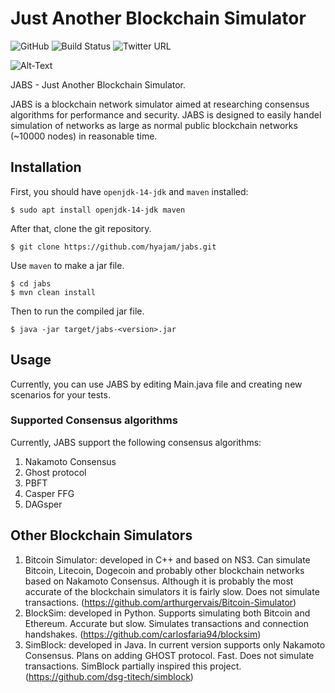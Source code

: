 # Just Another Blockchain Simulator

![GitHub](https://img.shields.io/github/license/hyajam/jabs)
![Build Status](https://travis-ci.com/hyajam/jabs.svg?branch=objectifiedNetworkAndSimulator)
![Twitter URL](https://img.shields.io/twitter/url?style=social&url=https%3A%2F%2Ftwitter.com%2Fhabibyajam)

![Alt-Text](https://raw.githubusercontent.com/hyajam/jabs/objectifiedNetworkAndSimulator/img/Jabs-logo.png)

JABS - Just Another Blockchain Simulator.

JABS is a blockchain network simulator aimed at researching consensus algorithms for performance and security.
JABS is designed to easily handel simulation of networks as large as normal public blockchain networks (~10000 nodes) in reasonable time.
  
  
## Installation
First, you should have ```openjdk-14-jdk``` and ```maven``` installed:
```shell script
$ sudo apt install openjdk-14-jdk maven
```
After that, clone the git repository.
```shell script
$ git clone https://github.com/hyajam/jabs.git
```
Use ```maven``` to make a jar file.
```shell script
$ cd jabs
$ mvn clean install
```
Then to run the compiled jar file.
```shell script
$ java -jar target/jabs-<version>.jar
```

## Usage
Currently, you can use JABS by editing Main.java file and creating new scenarios for your tests.


### Supported Consensus algorithms
Currently, JABS support the following consensus algorithms: 
 1. Nakamoto Consensus
 2. Ghost protocol
 3. PBFT
 4. Casper FFG
 6. DAGsper


## Other Blockchain Simulators ##
 1. Bitcoin Simulator: developed in C++ and based on NS3. Can simulate Bitcoin, Litecoin, Dogecoin and probably other blockchain networks based on Nakamoto Consensus. Although it is probably the most accurate of the blockchain simulators it is fairly slow. Does not simulate transactions. (https://github.com/arthurgervais/Bitcoin-Simulator)
 2. BlockSim: developed in Python. Supports simulating both Bitcoin and Ethereum. Accurate but slow. Simulates transactions and connection handshakes. (https://github.com/carlosfaria94/blocksim)
 3. SimBlock: developed in Java. In current version supports only Nakamoto Consensus. Plans on adding GHOST protocol. Fast. Does not simulate transactions. SimBlock partially inspired this project. (https://github.com/dsg-titech/simblock)
